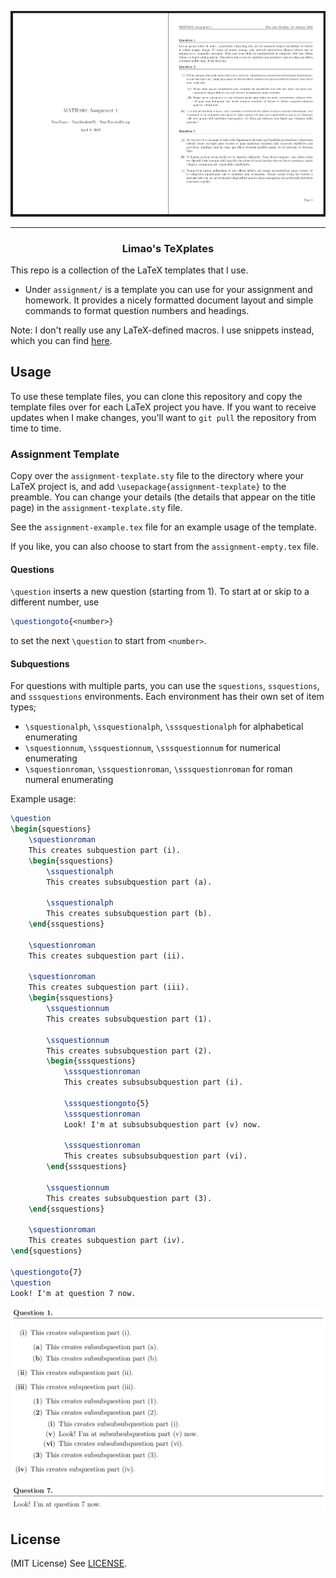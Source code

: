 ![Assignment Example 1](assets/assignment-example-1.png)

---

<h3 align="center">Limao's TeXplates</h3>

This repo is a collection of the LaTeX templates that I use.

- Under `assignment/` is a template you can use for your assignment and homework. It provides a nicely formatted document layout and simple commands to format question numbers and headings.

Note: I don't really use any LaTeX-defined macros. I use snippets instead, which you can find [here](https://github.com/LimaoC/dotfiles/blob/main/.config/nvim/UltiSnips/tex.snippets).

## Usage

To use these template files, you can clone this repository and copy the template files over for each LaTeX project you have. If you want to receive updates when I make changes, you'll want to `git pull` the repository from time to time.

### Assignment Template

Copy over the `assignment-texplate.sty` file to the directory where your LaTeX project is, and add `\usepackage{assignment-texplate}` to the preamble. You can change your details (the details that appear on the title page) in the `assignment-texplate.sty` file.

See the `assignment-example.tex` file for an example usage of the template.

If you like, you can also choose to start from the `assignment-empty.tex` file.

#### Questions
`\question` inserts a new question (starting from 1). To start at or skip to a different number, use

```tex
\questiongoto{<number>}
```

to set the next `\question` to start from `<number>`.

#### Subquestions

For questions with multiple parts, you can use the `squestions`, `ssquestions`, and `sssquestions` environments. Each environment has their own set of item types;

- `\squestionalph`, `\ssquestionalph`, `\sssquestionalph` for alphabetical enumerating
- `\squestionnum`, `\ssquestionnum`, `\sssquestionnum` for numerical enumerating
- `\squestionroman`, `\ssquestionroman`, `\sssquestionroman` for roman numeral enumerating

Example usage:

```tex
\question
\begin{squestions}
    \squestionroman
    This creates subquestion part (i).
    \begin{ssquestions}
        \ssquestionalph
        This creates subsubquestion part (a).

        \ssquestionalph
        This creates subsubquestion part (b).
    \end{ssquestions}

    \squestionroman
    This creates subquestion part (ii).

    \squestionroman
    This creates subquestion part (iii).
    \begin{ssquestions}
        \ssquestionnum
        This creates subsubquestion part (1).

        \ssquestionnum
        This creates subsubquestion part (2).
        \begin{sssquestions}
            \sssquestionroman
            This creates subsubsubquestion part (i).

            \sssquestiongoto{5}
            \sssquestionroman
            Look! I'm at subsubsubquestion part (v) now.

            \sssquestionroman
            This creates subsubsubquestion part (vi).
        \end{sssquestions}

        \ssquestionnum
        This creates subsubquestion part (3).
    \end{ssquestions}

    \squestionroman
    This creates subquestion part (iv).
\end{squestions}

\questiongoto{7}
\question
Look! I'm at question 7 now.
```

![Assignment Example 2](assets/assignment-example-2.png)

## License
(MIT License) See [LICENSE](https://github.com/LimaoC/assignment-texplate/blob/main/LICENSE).

